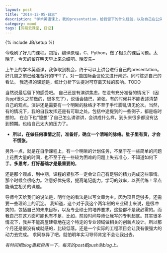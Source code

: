 ```yaml
---
layout: post
title: "2014-12-05-日志"
description: "学术英语课上，我的presentation，给我留下的什么经验，以及自己在公众演讲上的不足；课程学习内容很多，学会把时间分配好；研究生阶段与导师的目标有冲突的情况下，求同存异。"
category: mood
tags: [网易云课堂, 日记]
---
```

{% include JB/setup %}

今晚刷了好几门课程。包括，编译原理，C、Python，做了相关的课后习题。太晚了，今天的留在明天早上来总结吧。晚安先~

上午上的学术英语课，我争取到机会，终于可以上讲台进行自己的presentation。好几周之前已经准备好的PPT了。对一篇国际会议论文进行阐述。同时陈述自己的看法。
我选择的课题是，统计分析下认提对可穿戴天线的影响。TODO

当然说最后留下的感受吧。
自己还是有演讲焦虑，在没有充分准备的情况下（因为ppt很久之前做的，很多忘了），说话会磕巴，紧张。有的时候并不能表述清楚自己的观点。演讲还是需要有一个明晰的脉络才不至于手忙脚乱语无伦次。当然，有的情况下，我的自我发挥还是有可取之处。包括中途提到的一些例子，都是临时想的。
在台下也“臆想”了自己怎么讲讲讲，会讲成什么样，到头来很多都没有达到预期。也给自己太大的压力了。

* **所以，在做任何事情之前，准备好，确立一个清晰的脉络。肚子里有货，才会不慌张。**

另外一点，就是在自学课程上，有一个明晰的计划任务，不至于在一些简单的问题上花费大量的时间，也不至于在一些较为困难的问题上失去准心，不知道如何下手。**多思考，打好基础才是最重要的**。

还是那个观点，到中期，课程的紧张不一定会让自己有足够的精力完成这些事情。那个时候会很吃力。注意好优先级，提高笔记能力，学习的效率，以赛代练！早点能确立相关的课题。

导师今天给我们的说法是，明年他的看法是以写文章为主。因为项目足够多，还需要一些理论上的沉淀。
我知道，这个对于我这个两年制的专业硕士来说，是很冲突的，包括自己的未来目标，以及专业硕士的培养要求，这些都不是我必需的。而我自己在这方面可能也有不足，比如，前段时间导师让我写的专利起底。其实很多情况下，我并不能高屋建瓴地在这个特定的专业领域做相关的创新点设计。所以那个月还是很没有成就感的，比较低落。还是一个实际的工程项目会让我有很强大的动力去完成。
求同存异了吧。就怕明年实习导师肯定不会让我出去。

*有时间把blog重新启用一下，每天的post都push到blog上。*





